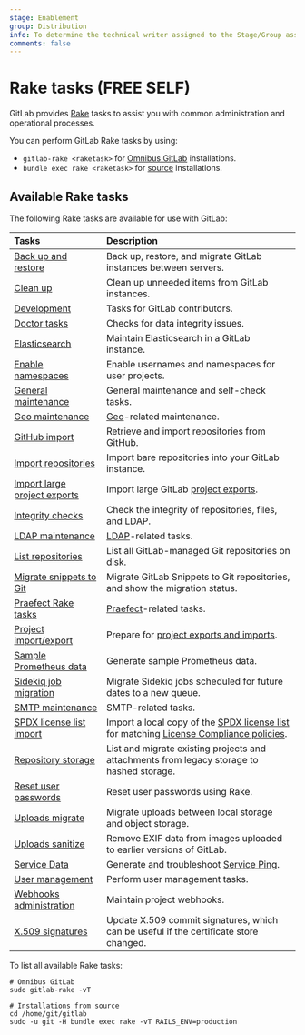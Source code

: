 ```yaml
---
stage: Enablement
group: Distribution
info: To determine the technical writer assigned to the Stage/Group associated with this page, see https://about.gitlab.com/handbook/engineering/ux/technical-writing/#assignments
comments: false
---
```


# Rake tasks **(FREE SELF)**

GitLab provides [Rake](https://ruby.github.io/rake/) tasks to assist you with
common administration and operational processes.

You can perform GitLab Rake tasks by using:

- `gitlab-rake <raketask>` for [Omnibus GitLab](https://docs.gitlab.com/omnibus/index.html)
  installations.
- `bundle exec rake <raketask>` for [source](../install/installation.md)
  installations.

## Available Rake tasks

The following Rake tasks are available for use with GitLab:

| Tasks                                                 | Description |
|:------------------------------------------------------|:------------|
| [Back up and restore](backup_restore.md)              | Back up, restore, and migrate GitLab instances between servers. |
| [Clean up](cleanup.md)                                | Clean up unneeded items from GitLab instances. |
| [Development](../development/rake_tasks.md)           | Tasks for GitLab contributors. |
| [Doctor tasks](../administration/raketasks/doctor.md) | Checks for data integrity issues. |
| [Elasticsearch](../integration/elasticsearch.md#gitlab-advanced-search-rake-tasks) | Maintain Elasticsearch in a GitLab instance. |
| [Enable namespaces](features.md)                      | Enable usernames and namespaces for user projects. |
| [General maintenance](../administration/raketasks/maintenance.md) | General maintenance and self-check tasks. |
| [Geo maintenance](../administration/raketasks/geo.md) | [Geo](../administration/geo/index.md)-related maintenance. |
| [GitHub import](../administration/raketasks/github_import.md) | Retrieve and import repositories from GitHub. |
| [Import repositories](import.md)                      | Import bare repositories into your GitLab instance. |
| [Import large project exports](../development/import_project.md#importing-via-a-rake-task) | Import large GitLab [project exports](../user/project/settings/import_export.md). |
| [Integrity checks](../administration/raketasks/check.md) | Check the integrity of repositories, files, and LDAP. |
| [LDAP maintenance](../administration/raketasks/ldap.md) | [LDAP](../administration/auth/ldap/index.md)-related tasks. |
| [List repositories](list_repos.md)                    | List all GitLab-managed Git repositories on disk. |
| [Migrate snippets to Git](migrate_snippets.md)        | Migrate GitLab Snippets to Git repositories, and show the migration status. |
| [Praefect Rake tasks](../administration/raketasks/praefect.md) | [Praefect](../administration/gitaly/praefect.md)-related tasks. |
| [Project import/export](../administration/raketasks/project_import_export.md) | Prepare for [project exports and imports](../user/project/settings/import_export.md). |
| [Sample Prometheus data](generate_sample_prometheus_data.md) | Generate sample Prometheus data. |
| [Sidekiq job migration](sidekiq_job_migration.md) | Migrate Sidekiq jobs scheduled for future dates to a new queue. |
| [SMTP maintenance](../administration/raketasks/smtp.md) | SMTP-related tasks. |
| [SPDX license list import](spdx.md)                   | Import a local copy of the [SPDX license list](https://spdx.org/licenses/) for matching [License Compliance policies](../user/compliance/license_compliance/index.md). |
| [Repository storage](../administration/raketasks/storage.md) | List and migrate existing projects and attachments from legacy storage to hashed storage. |
| [Reset user passwords](../security/reset_user_password.md#use-a-rake-task) | Reset user passwords using Rake. |
| [Uploads migrate](../administration/raketasks/uploads/migrate.md) | Migrate uploads between local storage and object storage. |
| [Uploads sanitize](../administration/raketasks/uploads/sanitize.md) | Remove EXIF data from images uploaded to earlier versions of GitLab. |
| [Service Data](../administration/troubleshooting/gitlab_rails_cheat_sheet.md#generate-service-ping) | Generate and troubleshoot [Service Ping](../development/service_ping/index.md). |
| [User management](user_management.md)                 | Perform user management tasks. |
| [Webhooks administration](web_hooks.md)               | Maintain project webhooks. |
| [X.509 signatures](x509_signatures.md)                | Update X.509 commit signatures, which can be useful if the certificate store changed. |

To list all available Rake tasks:

```shell
# Omnibus GitLab
sudo gitlab-rake -vT

# Installations from source
cd /home/git/gitlab
sudo -u git -H bundle exec rake -vT RAILS_ENV=production
```
